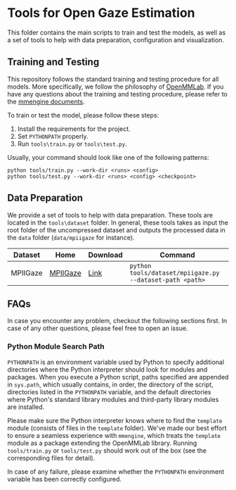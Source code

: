 # Tools for Open Gaze Estimation

This folder contains the main scripts to train and test the models, as well as a set of tools to help with data preparation, configuration and visualization.

## Training and Testing

This repository follows the standard training and testing procedure for all models. More specifically, we follow the philosophy of [OpenMMLab](https://openmmlab.com/). If you have any questions about the training and testing procedure, please refer to the [mmengine documents](https://mmengine.readthedocs.io/zh-cn/latest/advanced_tutorials/config.html).

To train or test the model, please follow these steps:

1. Install the requirements for the project.
2. Set `PYTHONPATH` properly.
3. Run `tools\train.py` or `tools\test.py`.

Usually, your command should look like one of the following patterns:

```shell
python tools/train.py --work-dir <runs> <config>
python tools/test.py --work-dir <runs> <config> <checkpoint>
```

## Data Preparation

We provide a set of tools to help with data preparation. These tools are located in the `tools\dataset` folder. In general, these tools takes as input the root folder of the uncompressed dataset and outputs the processed data in the `data` folder (`data/mpiigaze` for instance).

| Dataset | Home | Download | Command |
| ------- | ---- | -------- | ------- |
| MPIIGaze | [MPIIGaze](https://www.mpi-inf.mpg.de/de/departments/computer-vision-and-machine-learning/research/gaze-based-human-computer-interaction/appearance-based-gaze-estimation-in-the-wild) | [Link](http://datasets.d2.mpi-inf.mpg.de/MPIIGaze/MPIIGaze.tar.gz) | `python tools/dataset/mpiigaze.py --dataset-path <path>` |

## FAQs

In case you encounter any problem, checkout the following sections first. In case of any other questions, please feel free to open an issue.

### Python Module Search Path

`PYTHONPATH` is an environment variable used by Python to specify additional directories where the Python interpreter should look for modules and packages. When you execute a Python script, paths specified are appended in `sys.path`, which usually contains, in order, the directory of the script, directories listed in the `PYTHONPATH` variable, and the default directories where Python's standard library modules and third-party library modules are installed.

Please make sure the Python interpreter knows where to find the `template` module (consists of files in the `template` folder). We've made our best effort to ensure a seamless experience with `mmengine`, which treats the `template` module as a package extending the OpenMMLab library. Running `tools/train.py` or `tools/test.py` should work out of the box (see the corresponding files for detail).

In case of any failure, please examine whether the `PYTHONPATH` environment variable has been correctly configured.
